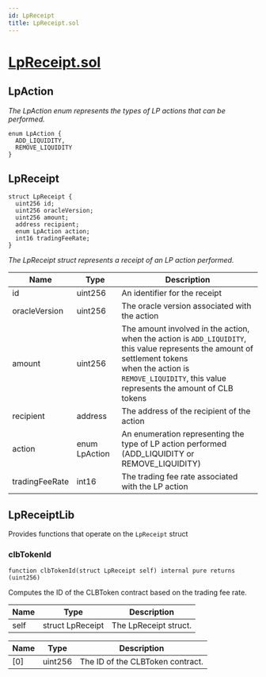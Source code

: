 ```yaml
---
id: LpReceipt
title: LpReceipt.sol
---
```

# [LpReceipt.sol](https://github.com/chromatic-protocol/contracts/tree/main/contracts/core/libraries/LpReceipt.sol)

## LpAction

_The LpAction enum represents the types of LP actions that can be performed._

```solidity
enum LpAction {
  ADD_LIQUIDITY,
  REMOVE_LIQUIDITY
}
```

## LpReceipt

```solidity
struct LpReceipt {
  uint256 id;
  uint256 oracleVersion;
  uint256 amount;
  address recipient;
  enum LpAction action;
  int16 tradingFeeRate;
}
```

_The LpReceipt struct represents a receipt of an LP action performed._

| Name | Type | Description |
| ---- | ---- | ----------- |
| id | uint256 | An identifier for the receipt |
| oracleVersion | uint256 | The oracle version associated with the action |
| amount | uint256 | The amount involved in the action,<br /> when the action is `ADD_LIQUIDITY`, this value represents the amount of settlement tokens<br /> when the action is `REMOVE_LIQUIDITY`, this value represents the amount of CLB tokens |
| recipient | address | The address of the recipient of the action |
| action | enum LpAction | An enumeration representing the type of LP action performed (ADD_LIQUIDITY or REMOVE_LIQUIDITY) |
| tradingFeeRate | int16 | The trading fee rate associated with the LP action |

## LpReceiptLib

Provides functions that operate on the `LpReceipt` struct

### clbTokenId

```solidity
function clbTokenId(struct LpReceipt self) internal pure returns (uint256)
```

Computes the ID of the CLBToken contract based on the trading fee rate.

| Name | Type | Description |
| ---- | ---- | ----------- |
| self | struct LpReceipt | The LpReceipt struct. |

| Name | Type | Description |
| ---- | ---- | ----------- |
| [0] | uint256 | The ID of the CLBToken contract. |

